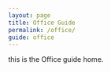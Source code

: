 ```yaml
---
layout: page
title: Office Guide
permalink: /office/
guide: office
---
```


this is the Office guide home.
